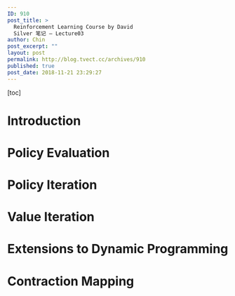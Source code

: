 ```yaml
---
ID: 910
post_title: >
  Reinforcement Learning Course by David
  Silver 笔记 – Lecture03
author: Chin
post_excerpt: ""
layout: post
permalink: http://blog.tvect.cc/archives/910
published: true
post_date: 2018-11-21 23:29:27
---
```

[toc]

<!--more-->

<h1>Introduction</h1>

<h1>Policy Evaluation</h1>

<h1>Policy Iteration</h1>

<h1>Value Iteration</h1>

<h1>Extensions to Dynamic Programming</h1>

<h1>Contraction Mapping</h1>